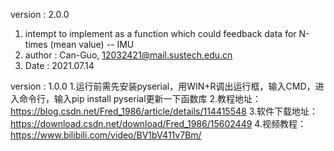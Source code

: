 

version : 2.0.0
1. intempt to implement as a function which could feedback data for N-times (mean value) -- IMU
2. author : Can-Guo, 12032421@mail.sustech.edu.cn
3. Date : 2021.07.14

version : 1.0.0 
1.运行前需先安装pyserial，用WIN+R调出运行框，输入CMD，进入命令行，输入pip install pyserial更新一下函数库
2.教程地址：https://blog.csdn.net/Fred_1986/article/details/114415548
3.软件下载地址：https://download.csdn.net/download/Fred_1986/15602449
4.视频教程：https://www.bilibili.com/video/BV1bV411v7Bm/




